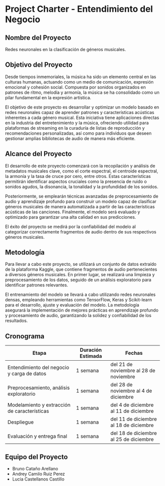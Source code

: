 # Project Charter - Entendimiento del Negocio

## Nombre del Proyecto

Redes neuronales en la clasificación de géneros musicales.

## Objetivo del Proyecto

Desde tiempos inmemoriales, la música ha sido un elemento central en las culturas humanas, actuando como un medio de comunicación, expresión emocional y cohesión social. Compuesta por sonidos organizados en patrones de ritmo, melodía y armonía, la música se ha consolidado como un pilar fundamental en la expresión artística.

El objetivo de este proyecto es desarrollar y optimizar un modelo basado en redes neuronales capaz de aprender patrones y características acústicas inherentes a cada género musical. Esta iniciativa tiene aplicaciones directas en la industria del entretenimiento y la música, ofreciendo utilidad para plataformas de streaming en la curaduría de listas de reproducción y recomendaciones personalizadas, así como para individuos que deseen gestionar amplias bibliotecas de audio de manera más eficiente.

## Alcance del Proyecto

El desarrollo de este proyecto comenzará con la recopilación y análisis de metadatos musicales clave, como el corte espectral, el centroide espectral, la armonía y la tasa de cruce por cero, entre otros. Estas características permitirán identificar aspectos cruciales como la presencia de ruido o sonidos agudos, la disonancia, la tonalidad y la profundidad de los sonidos.

Posteriormente, se emplearán técnicas avanzadas de preprocesamiento de audio y aprendizaje profundo para construir un modelo capaz de clasificar géneros musicales de manera automatizada a partir de las características acústicas de las canciones. Finalmente, el modelo será evaluado y optimizado para garantizar una alta calidad en sus predicciones.

El éxito del proyecto se medirá por la confiabilidad del modelo al categorizar correctamente fragmentos de audio dentro de sus respectivos géneros musicales.


## Metodología

Para llevar a cabo este proyecto, se utilizará un conjunto de datos extraído de la plataforma Kaggle, que contiene fragmentos de audio pertenecientes a diversos géneros musicales. En primer lugar, se realizará una limpieza y preprocesamiento de los datos, seguido de un análisis exploratorio para identificar patrones relevantes.

El entrenamiento del modelo se llevará a cabo utilizando redes neuronales densas, empleando herramientas como TensorFlow, Keras y Scikit-learn para el desarrollo, ajuste y evaluación del modelo. La metodología asegurará la implementación de mejores prácticas en aprendizaje profundo y procesamiento de audio, garantizando la solidez y confiabilidad de los resultados.

## Cronograma

| Etapa | Duración Estimada | Fechas |
|------|---------|-------|
| Entendimiento del negocio y carga de datos | 1 semana | del 21 de noviembre al 28 de noviembre |
| Preprocesamiento, análisis exploratorio | 1 semana |  del 28 de noviembre al 4 de diciembre |
| Modelamiento y extracción de características | 1 semana | del 4 de diciembre al 11 de diciembre |
| Despliegue | 1 semana | del 11 de diciembre al 18 de diciembre |
| Evaluación y entrega final | 1 semana | del 18 de diciembre al 25 de diciembre |


## Equipo del Proyecto

- Bruno Cataño Arellano
- Andrey Camilo Ruiz Perez
- Lucia Castellanos Castillo
